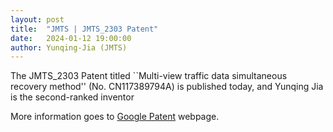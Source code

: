 ```yaml
---
layout: post
title:  "JMTS | JMTS_2303 Patent"
date:   2024-01-12 19:00:00
author: Yunqing-Jia (JMTS)
---
```

<p>The JMTS_2303 Patent titled ``Multi-view traffic data simultaneous recovery method'' (No. CN117389794A) is published today, and Yunqing Jia is the second-ranked inventor</p>

<p>More information goes to <a href="https://patents.google.com/patent/CN117389794A/en">Google Patent</a> webpage.</p>


